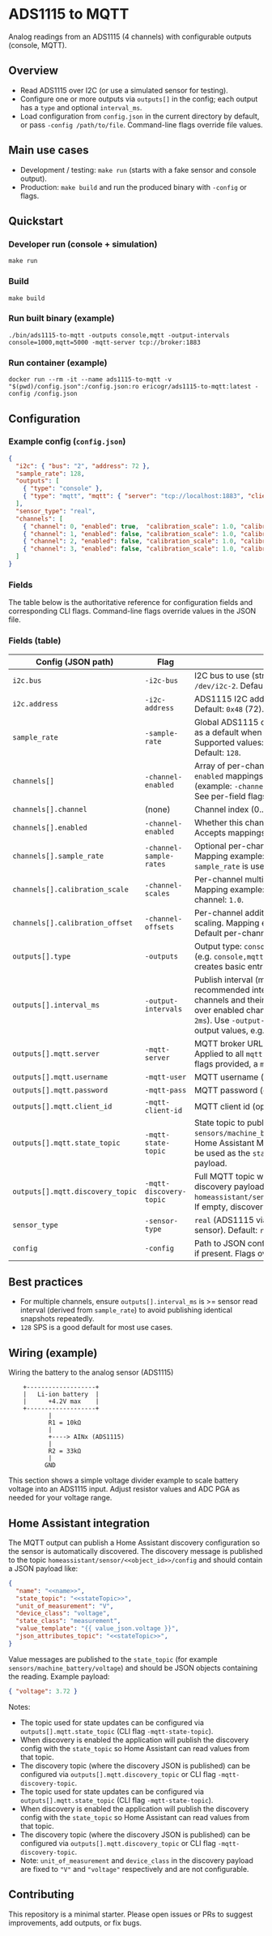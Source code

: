 # ADS1115 to MQTT

Analog readings from an ADS1115 (4 channels) with configurable outputs (console, MQTT).

## Overview

- Read ADS1115 over I2C (or use a simulated sensor for testing).
- Configure one or more outputs via `outputs[]` in the config; each output has a `type` and optional `interval_ms`.
- Load configuration from `config.json` in the current directory by default, or pass `-config /path/to/file`. Command-line flags override file values.

## Main use cases

- Development / testing: `make run` (starts with a fake sensor and console output).
- Production: `make build` and run the produced binary with `-config` or flags.

## Quickstart

### Developer run (console + simulation)

```
make run
```

### Build

```
make build
```

### Run built binary (example)

```
./bin/ads1115-to-mqtt -outputs console,mqtt -output-intervals console=1000,mqtt=5000 -mqtt-server tcp://broker:1883
```

### Run container (example)

```
docker run --rm -it --name ads1115-to-mqtt -v "$(pwd)/config.json":/config.json:ro ericogr/ads1115-to-mqtt:latest -config /config.json
```

## Configuration

### Example config (`config.json`)

```json
{
  "i2c": { "bus": "2", "address": 72 },
  "sample_rate": 128,
  "outputs": [
    { "type": "console" },
    { "type": "mqtt", "mqtt": { "server": "tcp://localhost:1883", "client_id": "ads1115", "state_topic": "sensors/machine_battery/voltage", "discovery_topic": "homeassistant/sensor/machine_battery/config", "discovery_name": "Li-Ion machine battery", "discovery_unique_id": "machine_battery_lion_01" } }
  ],
  "sensor_type": "real",
  "channels": [
    { "channel": 0, "enabled": true,  "calibration_scale": 1.0, "calibration_offset": 0.0 },
    { "channel": 1, "enabled": false, "calibration_scale": 1.0, "calibration_offset": 0.0 },
    { "channel": 2, "enabled": false, "calibration_scale": 1.0, "calibration_offset": 0.0 },
    { "channel": 3, "enabled": false, "calibration_scale": 1.0, "calibration_offset": 0.0 }
  ]
}
```

### Fields

The table below is the authoritative reference for configuration fields and corresponding CLI flags. Command-line flags override values in the JSON file.

### Fields (table)

| Config (JSON path) | Flag | Description |
|---|---|---|
| `i2c.bus` | `-i2c-bus` | I2C bus to use (string). Example: `"2"` → `/dev/i2c-2`. Default: `"2"`. |
| `i2c.address` | `-i2c-address` | ADS1115 I2C address (decimal or `0x` hex). Default: `0x48` (72). |
| `sample_rate` | `-sample-rate` | Global ADS1115 conversion rate in SPS used as a default when a channel doesn't override it. Supported values: `8,16,32,64,128,250,475,860`. Default: `128`. |
| `channels[]` | `-channel-enabled` | Array of per-channel objects. Use `-channel-enabled` mappings to enable/disable channels (example: `-channel-enabled 0=true,1=false`). See per-field flags below. |
| `channels[].channel` | (none) | Channel index (0..3). |
| `channels[].enabled` | `-channel-enabled` | Whether this channel is read. Default: `false`. Accepts mappings like `0=true,1=false`. |
| `channels[].sample_rate` | `-channel-sample-rates` | Optional per-channel sample rate (SPS). Mapping example: `0=250,1=128`. If omitted, root `sample_rate` is used. |
| `channels[].calibration_scale` | `-channel-scales` | Per-channel multiplicative calibration factor. Mapping example: `0=1.0,1=0.98`. Default per-channel: `1.0`. |
| `channels[].calibration_offset` | `-channel-offsets` | Per-channel additive offset applied after scaling. Mapping example: `0=0.12,1=-0.05`. Default per-channel: `0.0`. |
| `outputs[].type` | `-outputs` | Output type: `console` or `mqtt`. CLI accepts CSV (e.g. `console,mqtt`) for quick config which creates basic entries. |
| `outputs[].interval_ms` | `-output-intervals` | Publish interval (ms) for this output. If omitted, a recommended interval is derived from enabled channels and their sample rates (approx: sum over enabled channels of `1000/sample_rate + 2ms`). Use `-output-intervals` CSV to set per-output values, e.g. `console=1000,mqtt=5000`. |
| `outputs[].mqtt.server` | `-mqtt-server` | MQTT broker URL (e.g. `tcp://host:1883`). Applied to all `mqtt` outputs; if none exist and flags provided, a `mqtt` output will be created. |
| `outputs[].mqtt.username` | `-mqtt-user` | MQTT username (optional). |
| `outputs[].mqtt.password` | `-mqtt-pass` | MQTT password (optional). |
| `outputs[].mqtt.client_id` | `-mqtt-client-id` | MQTT client id (optional). |
| `outputs[].mqtt.state_topic` | `-mqtt-state-topic` | State topic to publish readings under (e.g. `sensors/machine_battery/voltage`). When using Home Assistant MQTT discovery this value will be used as the `state_topic` in the discovery payload. |
| `outputs[].mqtt.discovery_topic` | `-mqtt-discovery-topic` | Full MQTT topic where Home Assistant discovery payload will be published (e.g. `homeassistant/sensor/machine_battery/config`). If empty, discovery is not published. |
| `sensor_type` | `-sensor-type` | `real` (ADS1115 via I2C) or `simulation` (fake sensor). Default: `real`. |
| `config` | `-config` | Path to JSON config file. Default: `./config.json` if present. Flags override file values. |

## Best practices

- For multiple channels, ensure `outputs[].interval_ms` is >= sensor read interval (derived from `sample_rate`) to avoid publishing identical snapshots repeatedly.
- `128` SPS is a good default for most use cases.

## Wiring (example)

Wiring the battery to the analog sensor (ADS1115)

```
    +-------------------+
    |   Li-ion battery  |
    |      +4.2V max    |
    +-------------------+
           |
           R1 = 10kΩ
           |
           +----> AINx (ADS1115)
           |
           R2 = 33kΩ
           |
          GND
```

This section shows a simple voltage divider example to scale battery voltage into an ADS1115 input. Adjust resistor values and ADC PGA as needed for your voltage range.

## Home Assistant integration

The MQTT output can publish a Home Assistant discovery configuration so the sensor is automatically discovered. The discovery message is published to the topic `homeassistant/sensor/<<object_id>>/config` and should contain a JSON payload like:

```json
{
  "name": "<<name>>",
  "state_topic": "<<stateTopic>>",
  "unit_of_measurement": "V",
  "device_class": "voltage",
  "state_class": "measurement",
  "value_template": "{{ value_json.voltage }}",
  "json_attributes_topic": "<<stateTopic>>",
}
```

Value messages are published to the `state_topic` (for example `sensors/machine_battery/voltage`) and should be JSON objects containing the reading. Example payload:

```json
{ "voltage": 3.72 }
```

Notes:
- The topic used for state updates can be configured via `outputs[].mqtt.state_topic` (CLI flag `-mqtt-state-topic`).
- When discovery is enabled the application will publish the discovery config with the `state_topic` so Home Assistant can read values from that topic.
 - The discovery topic (where the discovery JSON is published) can be configured via `outputs[].mqtt.discovery_topic` or CLI flag `-mqtt-discovery-topic`.
 - The topic used for state updates can be configured via `outputs[].mqtt.state_topic` (CLI flag `-mqtt-state-topic`).
 - When discovery is enabled the application will publish the discovery config with the `state_topic` so Home Assistant can read values from that topic.
 - The discovery topic (where the discovery JSON is published) can be configured via `outputs[].mqtt.discovery_topic` or CLI flag `-mqtt-discovery-topic`.
 - Note: `unit_of_measurement` and `device_class` in the discovery payload are fixed to `"V"` and `"voltage"` respectively and are not configurable.

## Contributing

This repository is a minimal starter. Please open issues or PRs to suggest improvements, add outputs, or fix bugs.
